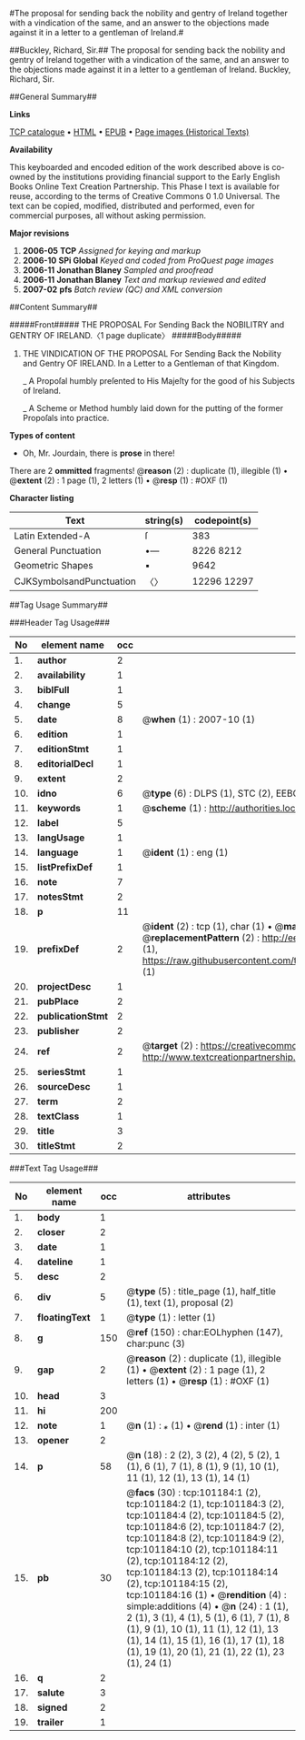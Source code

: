 #The proposal for sending back the nobility and gentry of Ireland together with a vindication of the same, and an answer to the objections made against it in a letter to a gentleman of Ireland.#

##Buckley, Richard, Sir.##
The proposal for sending back the nobility and gentry of Ireland together with a vindication of the same, and an answer to the objections made against it in a letter to a gentleman of Ireland.
Buckley, Richard, Sir.

##General Summary##

**Links**

[TCP catalogue](http://www.ota.ox.ac.uk/tcp/)  • 
[HTML](http://tei.it.ox.ac.uk/tcp/Texts-HTML/free/A30/A30010.html)  • 
[EPUB](http://tei.it.ox.ac.uk/tcp/Texts-EPUB/free/A30/A30010.epub) • 
[Page images (Historical Texts)](https://data.historicaltexts.jisc.ac.uk/view?pubId=eebo-13672743e&pageId=eebo-13672743e-101184-1)

**Availability**

This keyboarded and encoded edition of the
	       work described above is co-owned by the institutions
	       providing financial support to the Early English Books
	       Online Text Creation Partnership. This Phase I text is
	       available for reuse, according to the terms of Creative
	       Commons 0 1.0 Universal. The text can be copied,
	       modified, distributed and performed, even for
	       commercial purposes, all without asking permission.

**Major revisions**

1. __2006-05__ __TCP__ *Assigned for keying and markup*
1. __2006-10__ __SPi Global__ *Keyed and coded from ProQuest page images*
1. __2006-11__ __Jonathan Blaney__ *Sampled and proofread*
1. __2006-11__ __Jonathan Blaney__ *Text and markup reviewed and edited*
1. __2007-02__ __pfs__ *Batch review (QC) and XML conversion*

##Content Summary##

#####Front#####
THE PROPOSAL For Sending Back the NOBILITRY and GENTRY OF IRELAND.〈1 page duplicate〉
#####Body#####

1. THE VINDICATION OF THE PROPOSAL For Sending Back the Nobility and Gentry OF IRELAND. In a Letter to a Gentleman of that Kingdom.

    _ A Propoſal humbly preſented to His Majeſty for the good of his Subjects of Ireland.

    _ A Scheme or Method humbly laid down for the putting of the former Propoſals into practice.

**Types of content**

  * Oh, Mr. Jourdain, there is **prose** in there!

There are 2 **ommitted** fragments! 
 @__reason__ (2) : duplicate (1), illegible (1)  •  @__extent__ (2) : 1 page (1), 2 letters (1)  •  @__resp__ (1) : #OXF (1)

**Character listing**


|Text|string(s)|codepoint(s)|
|---|---|---|
|Latin Extended-A|ſ|383|
|General Punctuation|•—|8226 8212|
|Geometric Shapes|▪|9642|
|CJKSymbolsandPunctuation|〈〉|12296 12297|

##Tag Usage Summary##

###Header Tag Usage###

|No|element name|occ|attributes|
|---|---|---|---|
|1.|__author__|2||
|2.|__availability__|1||
|3.|__biblFull__|1||
|4.|__change__|5||
|5.|__date__|8| @__when__ (1) : 2007-10 (1)|
|6.|__edition__|1||
|7.|__editionStmt__|1||
|8.|__editorialDecl__|1||
|9.|__extent__|2||
|10.|__idno__|6| @__type__ (6) : DLPS (1), STC (2), EEBO-CITATION (1), OCLC (1), VID (1)|
|11.|__keywords__|1| @__scheme__ (1) : http://authorities.loc.gov/ (1)|
|12.|__label__|5||
|13.|__langUsage__|1||
|14.|__language__|1| @__ident__ (1) : eng (1)|
|15.|__listPrefixDef__|1||
|16.|__note__|7||
|17.|__notesStmt__|2||
|18.|__p__|11||
|19.|__prefixDef__|2| @__ident__ (2) : tcp (1), char (1)  •  @__matchPattern__ (2) : ([0-9\-]+):([0-9IVX]+) (1), (.+) (1)  •  @__replacementPattern__ (2) : http://eebo.chadwyck.com/downloadtiff?vid=$1&page=$2 (1), https://raw.githubusercontent.com/textcreationpartnership/Texts/master/tcpchars.xml#$1 (1)|
|20.|__projectDesc__|1||
|21.|__pubPlace__|2||
|22.|__publicationStmt__|2||
|23.|__publisher__|2||
|24.|__ref__|2| @__target__ (2) : https://creativecommons.org/publicdomain/zero/1.0/ (1), http://www.textcreationpartnership.org/docs/. (1)|
|25.|__seriesStmt__|1||
|26.|__sourceDesc__|1||
|27.|__term__|2||
|28.|__textClass__|1||
|29.|__title__|3||
|30.|__titleStmt__|2||


###Text Tag Usage###

|No|element name|occ|attributes|
|---|---|---|---|
|1.|__body__|1||
|2.|__closer__|2||
|3.|__date__|1||
|4.|__dateline__|1||
|5.|__desc__|2||
|6.|__div__|5| @__type__ (5) : title_page (1), half_title (1), text (1), proposal (2)|
|7.|__floatingText__|1| @__type__ (1) : letter (1)|
|8.|__g__|150| @__ref__ (150) : char:EOLhyphen (147), char:punc (3)|
|9.|__gap__|2| @__reason__ (2) : duplicate (1), illegible (1)  •  @__extent__ (2) : 1 page (1), 2 letters (1)  •  @__resp__ (1) : #OXF (1)|
|10.|__head__|3||
|11.|__hi__|200||
|12.|__note__|1| @__n__ (1) : *⁎* (1)  •  @__rend__ (1) : inter (1)|
|13.|__opener__|2||
|14.|__p__|58| @__n__ (18) : 2 (2), 3 (2), 4 (2), 5 (2), 1 (1), 6 (1), 7 (1), 8 (1), 9 (1), 10 (1), 11 (1), 12 (1), 13 (1), 14 (1)|
|15.|__pb__|30| @__facs__ (30) : tcp:101184:1 (2), tcp:101184:2 (1), tcp:101184:3 (2), tcp:101184:4 (2), tcp:101184:5 (2), tcp:101184:6 (2), tcp:101184:7 (2), tcp:101184:8 (2), tcp:101184:9 (2), tcp:101184:10 (2), tcp:101184:11 (2), tcp:101184:12 (2), tcp:101184:13 (2), tcp:101184:14 (2), tcp:101184:15 (2), tcp:101184:16 (1)  •  @__rendition__ (4) : simple:additions (4)  •  @__n__ (24) : 1 (1), 2 (1), 3 (1), 4 (1), 5 (1), 6 (1), 7 (1), 8 (1), 9 (1), 10 (1), 11 (1), 12 (1), 13 (1), 14 (1), 15 (1), 16 (1), 17 (1), 18 (1), 19 (1), 20 (1), 21 (1), 22 (1), 23 (1), 24 (1)|
|16.|__q__|2||
|17.|__salute__|3||
|18.|__signed__|2||
|19.|__trailer__|1||

